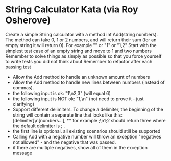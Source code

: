 
# String Calculator Kata (via Roy Osherove)

Create a simple String calculator with a method int Add(string numbers). 
The method can take 0, 1 or 2 numbers, and will return their sum (for an empty string it will return 0). For example "" or "1" or "1,2"
Start with the simplest test case of an empty string and move to 1 and two numbers
Remember to solve things as simply as possible so that you force yourself to write tests you did not think about
Remember to refactor after each passing test
* Allow the Add method to handle an unknown amount of numbers
* Allow the Add method to handle new lines between numbers (instead of commas).
* the following input is ok: "1\n2,3" (will equal 6)
* the following input is NOT ok: "1,\n" (not need to prove it - just clarifying)
* Support different delimiters. To change a delimiter, the beginning of the string will contain a separate line that looks like this: [delimiter]\n[numbers...], 
** for example ;\n1;2 should return three where the default delimiter is ; .
* the first line is optional. all existing scenarios should still be supported
* Calling Add with a negative number will throw an exception "negatives not allowed" - and the negative that was passed.
* if there are multiple negatives, show all of them in the exception message